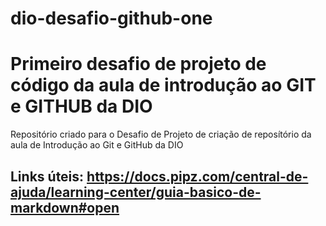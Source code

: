 # dio-desafio-github-one
# Primeiro desafio de projeto de código da aula de introdução ao GIT e GITHUB da DIO
Repositório criado para o Desafio de Projeto de criação de reposítório da aula de Introdução ao Git e GitHub da DIO

## Links úteis: https://docs.pipz.com/central-de-ajuda/learning-center/guia-basico-de-markdown#open
